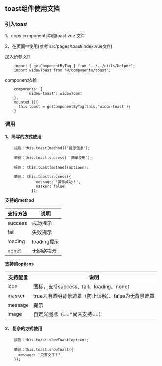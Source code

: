 ## toast组件使用文档

### 引入toast
1、copy components中的toast.vue 文件

2、在页面中使用(参考 src/pages/toast/index.vue文件)

加入依赖文件
```
    import { getComponentByTag } from "../../utils/helper";
    import widowToast from '@/components/toast';
```

component依赖
```
    components: {
          'widow-toast': widowToast
    },
    mounted (){
      this.toast = getComponentByTag(this,'widow-toast');
    }

```

### 调用

#### 1、简写的方式使用

```
    规则：this.toast[method]('提示信息');

    举例：this.toast.success( '简单使用');
```
```
    规则： this.toast[method](options);

    举例： this.toast.success({
              message: '操作成功！',
              masker: false
            });

```

**支持的method**


支持方法 | 说明
---|---
success | 成功提示
fail | 失败提示
loading | loading提示
nonet | 无网络提示

**支持的options**

支持配置 | 说明
---|---
icon | 图标，支持success、fail、loading、nonet
masker | true为有透明背景遮罩（防止误触）、false为无背景遮罩
message | 提示
image | 自定义图标（==*尚未支持==）

#### 2、复杂的方式使用
```
    规则：this.toast.showToast(option);

    举例：this.toast.showToast({
      message: '只有文字！'
    });
```
